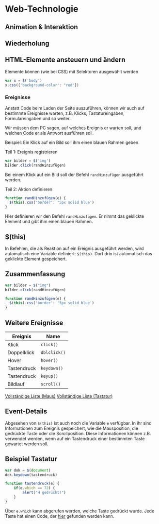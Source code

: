# Web-Technologie

## Animation & Interaktion



## Wiederholung



## HTML-Elemente ansteuern und ändern

Elemente können (wie bei CSS) mit Selektoren ausgewählt werden

```js
var x = $('body')
x.css({'background-color': "red"})
```



### Ereignisse

Anstatt Code beim Laden der Seite auszuführen, können wir auch auf bestimmte Ereignisse warten, z.B. Klicks, Tastatureingaben, Formulareingaben und so weiter.

Wir müssen dem PC sagen, auf welches Ereignis er warten soll, und welchen Code er als Antwort ausführen soll.



Beispiel: Ein Klick auf ein Bild soll ihm einen blauen Rahmen geben.



Teil 1: Ereignis registrieren

```js
var bilder = $('img')
bilder.click(randHinzufügen)
```

Bei einem Klick auf ein Bild soll der Befehl `randHinzufügen` ausgeführt werden.



Teil 2: Aktion definieren

```js
function randHinzufügen(e) {
  $(this).css('border': '5px solid blue')
}
```

Hier definieren wir den Befehl `randHinzufügen`. Er nimmt das geklickte Element und gibt ihm einen blauen Rahmen.



## $(this)

In Befehlen, die als Reaktion auf ein Ereignis ausgeführt werden, wird automatisch eine Variable definiert: `$(this)`. Dort drin ist automatisch das geklickte Element gespeichert.



## Zusammenfassung

```js
var bilder = $("img")
bilder.click(randHinzufügen)

function randHinzufügen(e) {
  $(this).css('border': '5px solid blue')
}
```



## Weitere Ereignisse

| Ereignis               | Name |
| ---------------------- |------|
| Klick                  | `click()` |
| Doppelklick            | `dblclick()` |
| Hover                  | `hover()` |
| Tastendruck            | `keydown()` |
| Tastendruck            | `keyup()` |
| Bildlauf               | `scroll()` |

[Vollständige Liste (Maus)](https://api.jquery.com/category/events/mouse-events/)
[Vollständige Liste (Tastatur)](https://api.jquery.com/category/events/keyboard-events/)



## Event-Details

Abgesehen von `$(this)` ist auch noch die Variable `e` verfügbar. In ihr sind Informationen zum Ereignis gespeichert, wie die Mausposition, die gedrückte Taste oder die Scrollposition. Diese Informationen können z.B. verwendet werden, wenn auf ein Tastendruck einer bestimmten Taste gewartet werden soll.



## Beispiel Tastatur

```js
var dok = $(document)
dok.keydown(tastendruck)

function tastendruck(e) {
    if(e.which == 72) {
        alert("H gedrückt!")
    }
}
```

Über `e.which` kann abgerufen werden, welche Taste gedrückt wurde. Jede Taste hat einen Code, der [hier](http://keycode.info/) gefunden werden kann.
